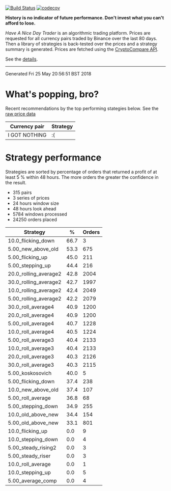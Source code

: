 <!-- If this is readme.md it will be overwritten by the build process -->

[![Build Status](https://travis-ci.org/deanturpin/handt.svg?branch=master)](https://travis-ci.org/deanturpin/handt)
[![codecov](https://codecov.io/gh/deanturpin/handt/branch/master/graph/badge.svg)](https://codecov.io/gh/deanturpin/handt)

**History is no indicator of future performance. Don't invest what you can't
afford to lose.**

*Have A Nice Day Trader* is an algorithmic trading platform. Prices are
requested for all currency pairs traded by Binance over the last 80 days. Then a
library of strategies is back-tested over the prices and a strategy summary is
generated. Prices are fetched using the [CryptoCompare
API](https://min-api.cryptocompare.com/).

See the [details](details.md).

---
Generated Fri 25 May 20:56:51 BST 2018

# What's popping, bro?
Recent recommendations by the top performing stategies below. See the [raw price data](tmp/prices.csv)

|Currency pair|Strategy|
|---|---|
|I GOT NOTHING|:(|

# Strategy performance
Strategies are sorted by percentage of orders that returned a profit of at least 5 % within 48 hours. The more orders the greater the confidence in the result.
* 315 pairs
* 3 series of prices
* 24 hours window size
* 48 hours look ahead
* 5784 windows processed
* 24250 orders placed

|Strategy|%|Orders|
|---|---|---|
|10.0_flicking_down|66.7|3|
|5.00_new_above_old|53.3|675|
|5.00_flicking_up|45.0|211|
|5.00_stepping_up|44.4|216|
|20.0_rolling_average2|42.8|2004|
|30.0_rolling_average2|42.7|1997|
|10.0_rolling_average2|42.4|2049|
|5.00_rolling_average2|42.2|2079|
|30.0_roll_average4|40.9|1200|
|20.0_roll_average4|40.9|1200|
|5.00_roll_average4|40.7|1228|
|10.0_roll_average4|40.5|1224|
|5.00_roll_average3|40.4|2133|
|10.0_roll_average3|40.4|2133|
|20.0_roll_average3|40.3|2126|
|30.0_roll_average3|40.3|2115|
|5.00_koskosovich|40.0|5|
|5.00_flicking_down|37.4|238|
|10.0_new_above_old|37.4|107|
|5.00_roll_average|36.8|68|
|5.00_stepping_down|34.9|255|
|10.0_old_above_new|34.4|154|
|5.00_old_above_new|33.1|801|
|10.0_flicking_up|0.0|9|
|10.0_stepping_down|0.0|4|
|5.00_steady_rising2|0.0|3|
|5.00_steady_riser|0.0|3|
|10.0_roll_average|0.0|1|
|10.0_stepping_up|0.0|5|
|5.00_average_comp|0.0|4|
